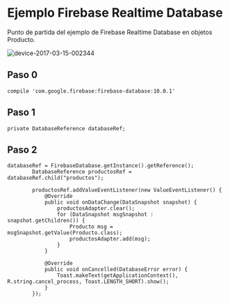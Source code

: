 # Ejemplo Firebase Realtime Database

Punto de partida del ejemplo de Firebase Realtime Database en objetos Producto.

![device-2017-03-15-002344](https://cloud.githubusercontent.com/assets/1444991/23933790/490a206a-0917-11e7-9e95-22f849c97812.png)

## Paso 0

    compile 'com.google.firebase:firebase-database:10.0.1'

## Paso 1

    private DatabaseReference databaseRef;
    
## Paso 2    
    
    databaseRef = FirebaseDatabase.getInstance().getReference();
            DatabaseReference productosRef = databaseRef.child("productos");
    
            productosRef.addValueEventListener(new ValueEventListener() {
                @Override
                public void onDataChange(DataSnapshot snapshot) {
                    productosAdapter.clear();
                    for (DataSnapshot msgSnapshot : snapshot.getChildren()) {
                        Producto msg = msgSnapshot.getValue(Producto.class);
                        productosAdapter.add(msg);
                    }
                }
    
                @Override
                public void onCancelled(DatabaseError error) {
                    Toast.makeText(getApplicationContext(), R.string.cancel_process, Toast.LENGTH_SHORT).show();
                }
            });